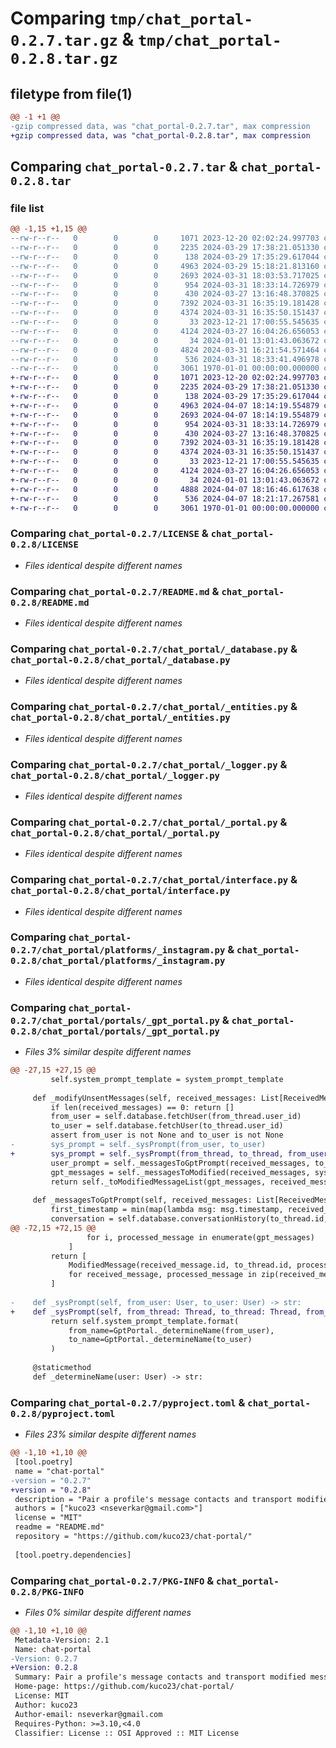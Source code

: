 # Comparing `tmp/chat_portal-0.2.7.tar.gz` & `tmp/chat_portal-0.2.8.tar.gz`

## filetype from file(1)

```diff
@@ -1 +1 @@
-gzip compressed data, was "chat_portal-0.2.7.tar", max compression
+gzip compressed data, was "chat_portal-0.2.8.tar", max compression
```

## Comparing `chat_portal-0.2.7.tar` & `chat_portal-0.2.8.tar`

### file list

```diff
@@ -1,15 +1,15 @@
--rw-r--r--   0        0        0     1071 2023-12-20 02:02:24.997703 chat_portal-0.2.7/LICENSE
--rw-r--r--   0        0        0     2235 2024-03-29 17:38:21.051330 chat_portal-0.2.7/README.md
--rw-r--r--   0        0        0      138 2024-03-29 17:35:29.617044 chat_portal-0.2.7/chat_portal/__init__.py
--rw-r--r--   0        0        0     4963 2024-03-29 15:18:21.813160 chat_portal-0.2.7/chat_portal/_database.py
--rw-r--r--   0        0        0     2693 2024-03-31 18:03:53.717025 chat_portal-0.2.7/chat_portal/_entities.py
--rw-r--r--   0        0        0      954 2024-03-31 18:33:14.726979 chat_portal-0.2.7/chat_portal/_logger.py
--rw-r--r--   0        0        0      430 2024-03-27 13:16:48.370825 chat_portal-0.2.7/chat_portal/_models.py
--rw-r--r--   0        0        0     7392 2024-03-31 16:35:19.181428 chat_portal-0.2.7/chat_portal/_portal.py
--rw-r--r--   0        0        0     4374 2024-03-31 16:35:50.151437 chat_portal-0.2.7/chat_portal/interface.py
--rw-r--r--   0        0        0       33 2023-12-21 17:00:55.545635 chat_portal-0.2.7/chat_portal/platforms/__init__.py
--rw-r--r--   0        0        0     4124 2024-03-27 16:04:26.656053 chat_portal-0.2.7/chat_portal/platforms/_instagram.py
--rw-r--r--   0        0        0       34 2024-01-01 13:01:43.063672 chat_portal-0.2.7/chat_portal/portals/__init__.py
--rw-r--r--   0        0        0     4824 2024-03-31 16:21:54.571464 chat_portal-0.2.7/chat_portal/portals/_gpt_portal.py
--rw-r--r--   0        0        0      536 2024-03-31 18:33:41.496978 chat_portal-0.2.7/pyproject.toml
--rw-r--r--   0        0        0     3061 1970-01-01 00:00:00.000000 chat_portal-0.2.7/PKG-INFO
+-rw-r--r--   0        0        0     1071 2023-12-20 02:02:24.997703 chat_portal-0.2.8/LICENSE
+-rw-r--r--   0        0        0     2235 2024-03-29 17:38:21.051330 chat_portal-0.2.8/README.md
+-rw-r--r--   0        0        0      138 2024-03-29 17:35:29.617044 chat_portal-0.2.8/chat_portal/__init__.py
+-rw-r--r--   0        0        0     4963 2024-04-07 18:14:19.554879 chat_portal-0.2.8/chat_portal/_database.py
+-rw-r--r--   0        0        0     2693 2024-04-07 18:14:19.554879 chat_portal-0.2.8/chat_portal/_entities.py
+-rw-r--r--   0        0        0      954 2024-03-31 18:33:14.726979 chat_portal-0.2.8/chat_portal/_logger.py
+-rw-r--r--   0        0        0      430 2024-03-27 13:16:48.370825 chat_portal-0.2.8/chat_portal/_models.py
+-rw-r--r--   0        0        0     7392 2024-03-31 16:35:19.181428 chat_portal-0.2.8/chat_portal/_portal.py
+-rw-r--r--   0        0        0     4374 2024-03-31 16:35:50.151437 chat_portal-0.2.8/chat_portal/interface.py
+-rw-r--r--   0        0        0       33 2023-12-21 17:00:55.545635 chat_portal-0.2.8/chat_portal/platforms/__init__.py
+-rw-r--r--   0        0        0     4124 2024-03-27 16:04:26.656053 chat_portal-0.2.8/chat_portal/platforms/_instagram.py
+-rw-r--r--   0        0        0       34 2024-01-01 13:01:43.063672 chat_portal-0.2.8/chat_portal/portals/__init__.py
+-rw-r--r--   0        0        0     4888 2024-04-07 18:16:46.617638 chat_portal-0.2.8/chat_portal/portals/_gpt_portal.py
+-rw-r--r--   0        0        0      536 2024-04-07 18:21:17.267581 chat_portal-0.2.8/pyproject.toml
+-rw-r--r--   0        0        0     3061 1970-01-01 00:00:00.000000 chat_portal-0.2.8/PKG-INFO
```

### Comparing `chat_portal-0.2.7/LICENSE` & `chat_portal-0.2.8/LICENSE`

 * *Files identical despite different names*

### Comparing `chat_portal-0.2.7/README.md` & `chat_portal-0.2.8/README.md`

 * *Files identical despite different names*

### Comparing `chat_portal-0.2.7/chat_portal/_database.py` & `chat_portal-0.2.8/chat_portal/_database.py`

 * *Files identical despite different names*

### Comparing `chat_portal-0.2.7/chat_portal/_entities.py` & `chat_portal-0.2.8/chat_portal/_entities.py`

 * *Files identical despite different names*

### Comparing `chat_portal-0.2.7/chat_portal/_logger.py` & `chat_portal-0.2.8/chat_portal/_logger.py`

 * *Files identical despite different names*

### Comparing `chat_portal-0.2.7/chat_portal/_portal.py` & `chat_portal-0.2.8/chat_portal/_portal.py`

 * *Files identical despite different names*

### Comparing `chat_portal-0.2.7/chat_portal/interface.py` & `chat_portal-0.2.8/chat_portal/interface.py`

 * *Files identical despite different names*

### Comparing `chat_portal-0.2.7/chat_portal/platforms/_instagram.py` & `chat_portal-0.2.8/chat_portal/platforms/_instagram.py`

 * *Files identical despite different names*

### Comparing `chat_portal-0.2.7/chat_portal/portals/_gpt_portal.py` & `chat_portal-0.2.8/chat_portal/portals/_gpt_portal.py`

 * *Files 3% similar despite different names*

```diff
@@ -27,15 +27,15 @@
         self.system_prompt_template = system_prompt_template
 
     def _modifyUnsentMessages(self, received_messages: List[ReceivedMessage], from_thread: Thread, to_thread: Thread):
         if len(received_messages) == 0: return []
         from_user = self.database.fetchUser(from_thread.user_id)
         to_user = self.database.fetchUser(to_thread.user_id)
         assert from_user is not None and to_user is not None
-        sys_prompt = self._sysPrompt(from_user, to_user)
+        sys_prompt = self._sysPrompt(from_thread, to_thread, from_user, to_user)
         user_prompt = self._messagesToGptPrompt(received_messages, to_thread, from_user, to_user)
         gpt_messages = self._messagesToModified(received_messages, sys_prompt, user_prompt)
         return self._toModifiedMessageList(gpt_messages, received_messages, to_thread)
 
     def _messagesToGptPrompt(self, received_messages: List[ReceivedMessage], to_thread: Thread, from_user: User, to_user: User) -> str:
         first_timestamp = min(map(lambda msg: msg.timestamp, received_messages))
         conversation = self.database.conversationHistory(to_thread.id, first_timestamp, MAX_CONTEXT_MESSAGES)
@@ -72,15 +72,15 @@
                 for i, processed_message in enumerate(gpt_messages)
             ]
         return [
             ModifiedMessage(received_message.id, to_thread.id, processed_message, received_message.timestamp)
             for received_message, processed_message in zip(received_messages, gpt_messages)
         ]
 
-    def _sysPrompt(self, from_user: User, to_user: User) -> str:
+    def _sysPrompt(self, from_thread: Thread, to_thread: Thread, from_user: User, to_user: User) -> str:
         return self.system_prompt_template.format(
             from_name=GptPortal._determineName(from_user),
             to_name=GptPortal._determineName(to_user)
         )
 
     @staticmethod
     def _determineName(user: User) -> str:
```

### Comparing `chat_portal-0.2.7/pyproject.toml` & `chat_portal-0.2.8/pyproject.toml`

 * *Files 23% similar despite different names*

```diff
@@ -1,10 +1,10 @@
 [tool.poetry]
 name = "chat-portal"
-version = "0.2.7"
+version = "0.2.8"
 description = "Pair a profile's message contacts and transport modified messages that pretend to come from the initial profile"
 authors = ["kuco23 <nseverkar@gmail.com>"]
 license = "MIT"
 readme = "README.md"
 repository = "https://github.com/kuco23/chat-portal/"
 
 [tool.poetry.dependencies]
```

### Comparing `chat_portal-0.2.7/PKG-INFO` & `chat_portal-0.2.8/PKG-INFO`

 * *Files 0% similar despite different names*

```diff
@@ -1,10 +1,10 @@
 Metadata-Version: 2.1
 Name: chat-portal
-Version: 0.2.7
+Version: 0.2.8
 Summary: Pair a profile's message contacts and transport modified messages that pretend to come from the initial profile
 Home-page: https://github.com/kuco23/chat-portal/
 License: MIT
 Author: kuco23
 Author-email: nseverkar@gmail.com
 Requires-Python: >=3.10,<4.0
 Classifier: License :: OSI Approved :: MIT License
```

